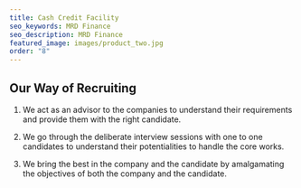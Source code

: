 ```yaml
---
title: Cash Credit Facility
seo_keywords: MRD Finance
seo_description: MRD Finance
featured_image: images/product_two.jpg
order: "8"
---
```


## Our Way of Recruiting

1. We act as an advisor to the companies to understand their requirements and provide them with the right candidate.

2. We go through the deliberate interview sessions with one to one candidates to understand their potentialities to handle the core works.

3. We bring the best in the company and the candidate by amalgamating the objectives of both the company and the candidate.

